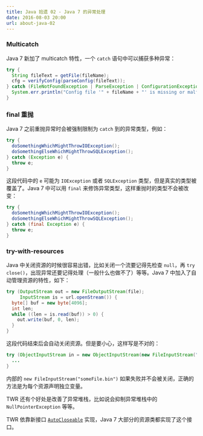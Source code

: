 ```yaml
---
title: Java 拾遗 02 - Java 7 的异常处理
date: 2016-08-03 20:00
url: about-java-02
---
```


### Multicatch

Java 7 新加了 multicatch 特性，一个 `catch` 语句中可以捕获多种异常：

``` java
try {
  String fileText = getFile(fileName);
  cfg = verifyConfig(parseConfig(fileText));
} catch (FileNotFoundException | ParseException | ConfigurationException e) {
  System.err.println("Config file '" + fileName + "' is missing or malformed");
}
```

<!-- more -->

### final 重抛

Java 7 之前重抛异常时会被强制限制为 `catch` 到的异常类型，例如：

``` java
try {
  doSomethingWhichMightThrowIOException();
  doSomethingElseWhichMightThrowSQLException();
} catch (Exception e) {
  throw e;
}
```

这段代码中的 `e` 可能为 `IOException` 或者 `SQLException` 类型，但是真实的类型被覆盖了。Java 7 中可以用 `final` 来修饰异常类型，这样重抛时的类型不会被改变：

``` java
try {
  doSomethingWhichMightThrowIOException();
  doSomethingElseWhichMightThrowSQLException();
} catch (final Exception e) {
  throw e;
}
```

### try-with-resources

Java 中关闭资源的时候很容易出错，比如关闭一个流要记得先检查 `null`，再 `try` `close()`，出现异常还要记得处理（一般什么也做不了）等等。Java 7 中加入了自动管理资源的特性，如下：

``` java
try (OutputStream out = new FileOutputStream(file);
     InputStream is = url.openStream()) {
  byte[] buf = new byte[4096];
  int len;
  while ((len = is.read(buf)) > 0) {
    out.write(buf, 0, len);
  }
}
```

这段代码结束后会自动关闭资源。但是要小心，这样写是不对的：

``` java
try (ObjectInputStream in = new ObjectInputStream(new FileInputStream("someFile.bin"))) {
  ...
}
```

内部的 `new FileInputStream("someFile.bin")` 如果失败并不会被关闭，正确的方法是为每个资源声明独立变量。

TWR 还有个好处是改善了异常堆栈，比如说会抑制异常堆栈中的 `NullPointerException` 等等。

TWR 依靠新接口 [`AutoCloseable`](https://docs.oracle.com/javase/8/docs/api/java/lang/AutoCloseable.html) 实现，Java 7 大部分的资源类都实现了这个接口。

